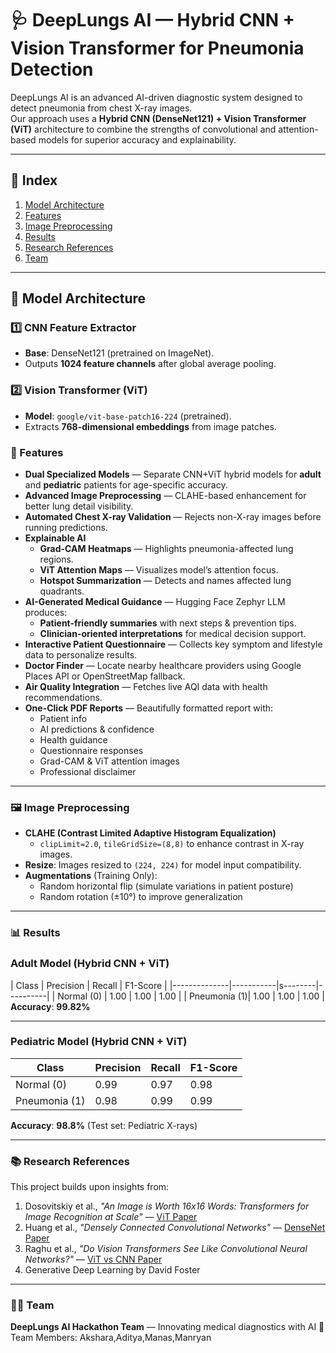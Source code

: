 # 🩺 DeepLungs AI — Hybrid CNN + Vision Transformer for Pneumonia Detection

DeepLungs AI is an advanced AI-driven diagnostic system designed to detect pneumonia from chest X-ray images.  
Our approach uses a **Hybrid CNN (DenseNet121) + Vision Transformer (ViT)** architecture to combine the strengths of convolutional and attention-based models for superior accuracy and explainability.

---

## 📑 Index  
1. [Model Architecture](#-model-architecture)
2. [Features](#-Features)
3. [Image Preprocessing](#️-image-preprocessing)  
4. [Results](#-results)  
5. [Research References](#-research-references)  
6. [Team](#-team)  

---

## 🧠 Model Architecture

### 1️⃣ CNN Feature Extractor
- **Base**: DenseNet121 (pretrained on ImageNet).
- Outputs **1024 feature channels** after global average pooling.

### 2️⃣ Vision Transformer (ViT)
- **Model**: `google/vit-base-patch16-224` (pretrained).
- Extracts **768-dimensional embeddings** from image patches.

### 🚀 Features

- **Dual Specialized Models** — Separate CNN+ViT hybrid models for **adult** and **pediatric** patients for age-specific accuracy.  
- **Advanced Image Preprocessing** — CLAHE-based enhancement for better lung detail visibility.  
- **Automated Chest X-ray Validation** — Rejects non-X-ray images before running predictions.  
- **Explainable AI**  
  - **Grad-CAM Heatmaps** — Highlights pneumonia-affected lung regions.  
  - **ViT Attention Maps** — Visualizes model’s attention focus.  
  - **Hotspot Summarization** — Detects and names affected lung quadrants.  
- **AI-Generated Medical Guidance** — Hugging Face Zephyr LLM produces:  
  - **Patient-friendly summaries** with next steps & prevention tips.  
  - **Clinician-oriented interpretations** for medical decision support.  
- **Interactive Patient Questionnaire** — Collects key symptom and lifestyle data to personalize results.  
- **Doctor Finder** — Locate nearby healthcare providers using Google Places API or OpenStreetMap fallback.  
- **Air Quality Integration** — Fetches live AQI data with health recommendations.  
- **One-Click PDF Reports** — Beautifully formatted report with:  
  - Patient info  
  - AI predictions & confidence  
  - Health guidance  
  - Questionnaire responses  
  - Grad-CAM & ViT attention images  
  - Professional disclaimer

---

### 🖼️ Image Preprocessing
- **CLAHE (Contrast Limited Adaptive Histogram Equalization)**  
  - `clipLimit=2.0`, `tileGridSize=(8,8)` to enhance contrast in X-ray images.
- **Resize**: Images resized to `(224, 224)` for model input compatibility.
- **Augmentations** (Training Only):  
  - Random horizontal flip (simulate variations in patient posture)  
  - Random rotation (±10°) to improve generalization

---

### 📊 Results

### **Adult Model (Hybrid CNN + ViT)**
| Class        | Precision | Recall | F1-Score |
|--------------|-----------|s--------|----------|
| Normal (0)   | 1.00      | 1.00   | 1.00     |
| Pneumonia (1)| 1.00      | 1.00   | 1.00     |
**Accuracy**: **99.82%** 

---

### **Pediatric Model (Hybrid CNN + ViT)**
| Class        | Precision | Recall | F1-Score |
|--------------|-----------|--------|----------|
| Normal (0)   | 0.99      | 0.97   | 0.98     |
| Pneumonia (1)| 0.98      | 0.99   | 0.99     |
**Accuracy**: **98.8%** (Test set: Pediatric X-rays)

---

### 📚 Research References
This project builds upon insights from:
1. Dosovitskiy et al., *"An Image is Worth 16x16 Words: Transformers for Image Recognition at Scale"* — [ViT Paper](https://arxiv.org/abs/2010.11929)
2. Huang et al., *"Densely Connected Convolutional Networks"* — [DenseNet Paper](https://arxiv.org/abs/1608.06993)
3. Raghu et al., *"Do Vision Transformers See Like Convolutional Neural Networks?"* — [ViT vs CNN Paper](https://arxiv.org/abs/2108.08810)
4. Generative Deep Learning by David Foster

---

### 👨‍⚕️ Team
**DeepLungs AI Hackathon Team** — Innovating medical diagnostics with AI 🚀
Team Members: Akshara,Aditya,Manas,Manryan
